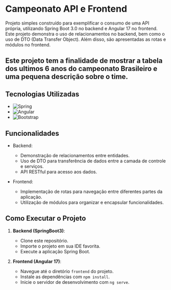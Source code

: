 # Campeonato API e Frontend

Projeto simples construído para exemplificar o consumo de uma API própria, utilizando Spring Boot 3.0 no backend e Angular 17 no frontend. Este projeto demonstra o uso de relacionamentos no backend, bem como o uso de DTO (Data Transfer Object). Além disso, são apresentadas as rotas e módulos no frontend.
## Este projeto tem a finalidade de mostrar a tabela dos ultimos 6 anos do campeonato Brasileiro e uma pequena descrição sobre o time.

## Tecnologias Utilizadas

- ![Spring](https://img.shields.io/badge/spring-%236DB33F.svg?style=for-the-badge&logo=spring&logoColor=white)
- ![Angular](https://img.shields.io/badge/angular-%23DD0031.svg?style=for-the-badge&logo=angular&logoColor=white)
- ![Bootstrap](https://img.shields.io/badge/bootstrap-%238511FA.svg?style=for-the-badge&logo=bootstrap&logoColor=white)

## Funcionalidades

- Backend:
  - Demonstração de relacionamentos entre entidades.
  - Uso de DTO para transferência de dados entre a camada de controle e serviços.
  - API RESTful para acesso aos dados.

- Frontend:
  - Implementação de rotas para navegação entre diferentes partes da aplicação.
  - Utilização de módulos para organizar e encapsular funcionalidades.

## Como Executar o Projeto

1. **Backend (SpringBoot3)**:
   - Clone este repositório.
   - Importe o projeto em sua IDE favorita.
   - Execute a aplicação Spring Boot.

2. **Frontend (Angular 17)**:
   - Navegue até o diretório `frontend` do projeto.
   - Instale as dependências com `npm install`.
   - Inicie o servidor de desenvolvimento com `ng serve`.
